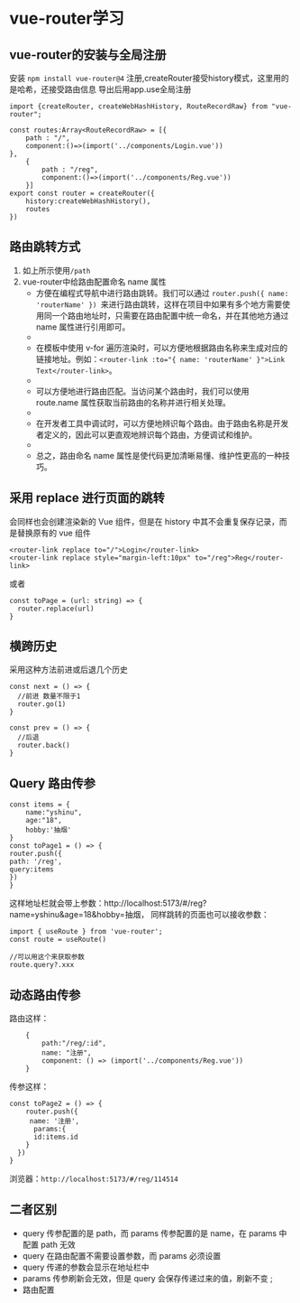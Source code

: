 # vue-router学习


## vue-router的安装与全局注册
安装
`npm install vue-router@4`
注册,createRouter接受history模式，这里用的是哈希，还接受路由信息
导出后用app.use全局注册
```vue
import {createRouter, createWebHashHistory, RouteRecordRaw} from "vue-router";

const routes:Array<RouteRecordRaw> = [{
    path : "/",
    component:()=>(import('../components/Login.vue'))
},
    {
        path : "/reg",
        component:()=>(import('../components/Reg.vue'))
    }]
export const router = createRouter({
    history:createWebHashHistory(),
    routes
})
```
## 路由跳转方式
1.  如上所示使用`/path`
2. vue-router中给路由配置命名 name 属性
   * 方便在编程式导航中进行路由跳转。我们可以通过 `router.push({ name: 'routerName' }) `来进行路由跳转，这样在项目中如果有多个地方需要使用同一个路由地址时，只需要在路由配置中统一命名，并在其他地方通过 name 属性进行引用即可。
   * 
   * 在模板中使用 v-for 遍历渲染时，可以方便地根据路由名称来生成对应的链接地址。例如：`<router-link :to="{ name: 'routerName' }">Link Text</router-link>`。
   * 
   * 可以方便地进行路由匹配。当访问某个路由时，我们可以使用 route.name 属性获取当前路由的名称并进行相关处理。
   * 
   * 在开发者工具中调试时，可以方便地辨识每个路由。由于路由名称是开发者定义的，因此可以更直观地辨识每个路由，方便调试和维护。
   * 
   * 总之，路由命名 name 属性是使代码更加清晰易懂、维护性更高的一种技巧。
## 采用 replace 进行页面的跳转
会同样也会创建渲染新的 Vue 组件，但是在 history 中其不会重复保存记录，而是替换原有的 vue 组件
```vue
<router-link replace to="/">Login</router-link>
<router-link replace style="margin-left:10px" to="/reg">Reg</router-link>
```
或者
```vue
const toPage = (url: string) => {
  router.replace(url)
}
```
## 横跨历史
采用这种方法前进或后退几个历史
```vue
const next = () => {
  //前进 数量不限于1
  router.go(1)
}

const prev = () => {
  //后退
  router.back()
}
```
## Query 路由传参
```vue
const items = {
    name:"yshinu",
    age:"18",
    hobby:'抽烟'
}
const toPage1 = () => {
router.push({
path: '/reg',
query:items
})
}
```
这样地址栏就会带上参数：http://localhost:5173/#/reg?name=yshinu&age=18&hobby=抽烟，
同样跳转的页面也可以接收参数：
```vue
import { useRoute } from 'vue-router';
const route = useRoute()

//可以用这个来获取参数
route.query?.xxx

```
## 动态路由传参
路由这样：
```vue
    {
        path:"/reg/:id",
        name: "注册",
        component: () => (import('../components/Reg.vue'))
    }
```
传参这样：
```vue
const toPage2 = () => {
    router.push({
     name: '注册',
      params:{
      id:items.id
    }
  })
}
```
浏览器：`http://localhost:5173/#/reg/114514`

## 二者区别
* query 传参配置的是 path，而 params 传参配置的是 name，在 params 中配置 path 无效
* query 在路由配置不需要设置参数，而 params 必须设置
* query 传递的参数会显示在地址栏中
* params 传参刷新会无效，但是 query 会保存传递过来的值，刷新不变 ;
* 路由配置